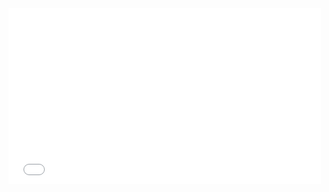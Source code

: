 <iframe src="//player.vimeo.com/video/102834577" width="500" height="281" frameborder="0" webkitallowfullscreen mozallowfullscreen allowfullscreen></iframe>
